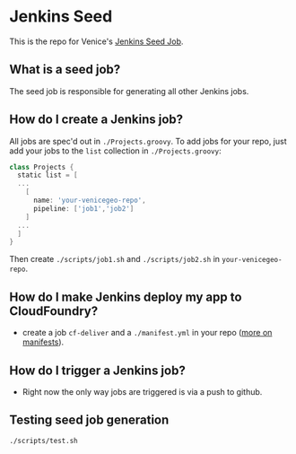 # Jenkins Seed

This is the repo for Venice's [Jenkins Seed Job](http://jenkins.piazzageo.io/job/seed).

## What is a seed job?

The seed job is responsible for generating all other Jenkins jobs.

## How do I create a Jenkins job?

All jobs are spec'd out in `./Projects.groovy`. To add jobs for your repo, just add your jobs to the `list` collection in `./Projects.groovy`:

```groovy
class Projects {
  static list = [
  ...
    [
      name: 'your-venicegeo-repo',
      pipeline: ['job1','job2']
    ]
  ...
  ]
}
```

Then create `./scripts/job1.sh` and `./scripts/job2.sh` in `your-venicegeo-repo`.

## How do I make Jenkins deploy my app to CloudFoundry?

- create a job `cf-deliver` and a `./manifest.yml` in your repo ([more on manifests](https://docs.cloudfoundry.org/devguide/deploy-apps/manifest.html)).

## How do I trigger a Jenkins job?
- Right now the only way jobs are triggered is via a push to github.

## Testing seed job generation
```
./scripts/test.sh
```
